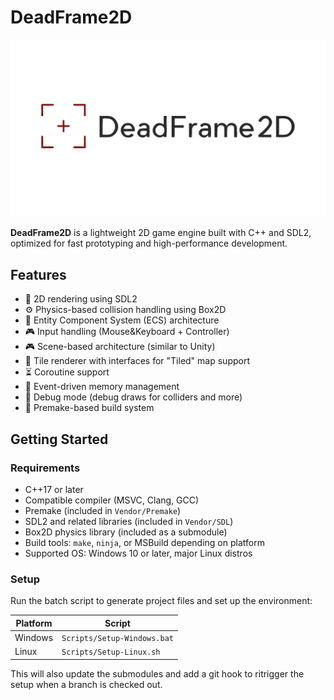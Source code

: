 # DeadFrame2D
![Logo not found :(](./Shared/Resources/Logos/Splash_Screen.png "DeadFrame2D")

**DeadFrame2D** is a lightweight 2D game engine built with C++ and SDL2, optimized for fast prototyping and high-performance development.


## Features
- 🎨 2D rendering using SDL2  
- ⚙️ Physics-based collision handling using Box2D 
- 🧱 Entity Component System (ECS) architecture
- 🎮 Input handling (Mouse&Keyboard + Controller)
- 🎮 Scene-based architecture (similar to Unity) 
- 🎨 Tile renderer with interfaces for "Tiled" map support 
- ⏳ Coroutine support  
- 🧠 Event-driven memory management  
- 🐞 Debug mode (debug draws for colliders and more) 
- 🔧 Premake-based build system


## Getting Started

### Requirements

- C++17 or later  
- Compatible compiler (MSVC, Clang, GCC)  
- Premake (included in `Vendor/Premake`)  
- SDL2 and related libraries (included in `Vendor/SDL`)  
- Box2D physics library (included as a submodule) 
- Build tools: `make`, `ninja`, or MSBuild depending on platform  
- Supported OS: Windows 10 or later, major Linux distros  

### Setup
Run the batch script to generate project files and set up the environment:

| Platform |            Script           |
| -------- | --------------------------- |
| Windows  | `Scripts/Setup-Windows.bat` |
| Linux    | `Scripts/Setup-Linux.sh`    |

This will also update the submodules and add a git hook to ritrigger the setup when a branch is checked out.
